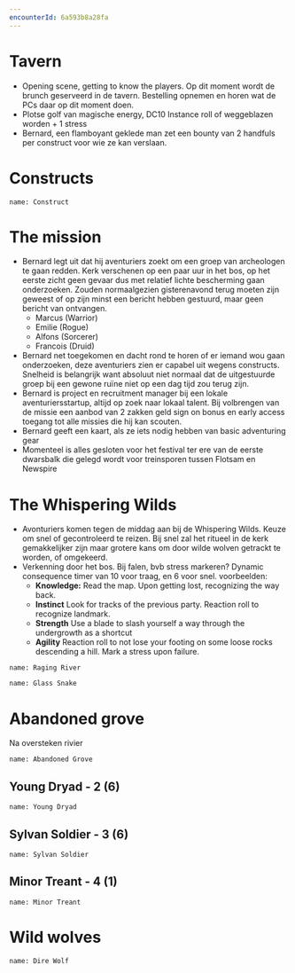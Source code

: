 ```yaml
---
encounterId: 6a593b8a28fa
---
```

# Tavern
- Opening scene, getting to know the players. Op dit moment wordt de brunch geserveerd in de tavern. Bestelling opnemen en horen wat de PCs daar op dit moment doen.
- Plotse golf van magische energy, DC10 Instance roll of weggeblazen worden + 1 stress
- Bernard, een flamboyant geklede man zet een bounty van 2 handfuls per construct voor wie ze kan verslaan.
# Constructs
```adversary
name: Construct
```
# The mission
- Bernard legt uit dat hij aventuriers zoekt om een groep van archeologen te gaan redden. Kerk verschenen op een paar uur in het bos, op het eerste zicht geen gevaar dus met relatief lichte bescherming gaan onderzoeken. Zouden normaalgezien gisterenavond terug moeten zijn geweest of op zijn minst een bericht hebben gestuurd, maar geen bericht van ontvangen.
	- Marcus (Warrior)
	- Emilie (Rogue)
	- Alfons (Sorcerer)
	- Francois (Druid)
- Bernard net toegekomen en dacht rond te horen of er iemand wou gaan onderzoeken, deze aventuriers zien er capabel uit wegens constructs. Snelheid is belangrijk want absoluut niet normaal dat de uitgestuurde groep bij een gewone ruïne niet op een dag tijd zou terug zijn.
- Bernard is project en recruitment manager bij een lokale aventuriersstartup, altijd op zoek naar lokaal talent. Bij volbrengen van de missie een aanbod van 2 zakken geld sign on bonus en early access toegang tot alle missies die hij kan scouten.
- Bernard geeft een kaart, als ze iets nodig hebben van basic adventuring gear
- Momenteel is alles gesloten voor het festival ter ere van de eerste dwarsbalk die gelegd wordt voor treinsporen tussen Flotsam en Newspire
# The Whispering Wilds
- Avonturiers komen tegen de middag aan bij de Whispering Wilds. Keuze om snel of gecontroleerd te reizen. Bij snel zal het ritueel in de kerk gemakkelijker zijn maar grotere kans om door wilde wolven getrackt te worden, of omgekeerd.
- Verkenning door het bos. Bij falen, bvb stress markeren? Dynamic consequence timer van 10 voor traag, en 6 voor snel. 
  voorbeelden:
	- **Knowledge:** Read the map. Upon getting lost, recognizing the way back.
	- **Instinct** Look for tracks of the previous party. Reaction roll to recognize landmark.
	- **Strength** Use a blade to slash yourself a way through the undergrowth as a shortcut
	- **Agility** Reaction roll to not lose your footing on some loose rocks descending a hill. Mark a stress upon failure.
```environment
name: Raging River
```
```adversary
name: Glass Snake
```
# Abandoned grove
Na oversteken rivier
```environment
name: Abandoned Grove
```
## Young Dryad - 2 (6)
```adversary
name: Young Dryad
```
## Sylvan Soldier - 3 (6)
```adversary
name: Sylvan Soldier
```
## Minor Treant - 4 (1)
```adversary
name: Minor Treant
```
# Wild wolves
```adversary
name: Dire Wolf
```